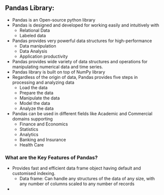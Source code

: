 ## Pandas Library:

- Pandas is an Open-source python library
- Pandas is designed and developed for working easily and intuitively with
    - Relational Data
    - Labeled data
- Pandas provides very powerful data structures for high-performance
    - Data manipulation
    - Data Analysis
    - Application productivity
- Pandas provides wide variety of data structures and operations for manipulating numerical data and time series.
- Pandas library is built on top of NumPy library
- Regardless of the origin of data, Pandas provides five steps in processing and analyzing data
    - Load the data
    - Prepare the data
    - Manipulate the data
    - Model the data
    - Analyze the data
- Pandas can be used in different fields like Academic and Commercial domains supporting
    - Finance and Economics
    - Statistics
    - Analytics
    - Banking and Insurance
    - Health Care

### What are the Key Features of Pandas?

- Provides fast and efficient data frame object having default and customised indexing.
    - Data frame: Can handle any structures of the data of any size, with any number of columns scaled to any number of records
- 
